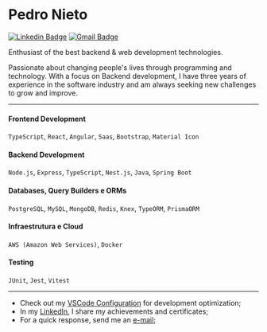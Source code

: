 # Pedro Nieto

[![Linkedin Badge](https://img.shields.io/badge/-LinkedIn-477acd?style=flat-square&logo=Linkedin&logoColor=white&link=https://www.linkedin.com/in/pedroo-nietoo/)](https://www.linkedin.com/in/pedroo-nietoo/)
[![Gmail Badge](https://img.shields.io/badge/-pedronieto.2005@gmail.com-477acd?style=flat-square&logo=Gmail&logoColor=white&link=mailto:pedronieto.2005@gmail.com)](mailto:pedronieto.2005@gmail.com)

Enthusiast of the best backend & web development technologies.

Passionate about changing people's lives through programming and technology. With a focus on Backend development, I have three years of experience in the software industry and am always seeking new challenges to grow and improve.

---

#### Frontend Development  
`TypeScript`, `React`, `Angular`, `Saas`, `Bootstrap`, `Material Icon`  

#### Backend Development  
`Node.js`, `Express`, `TypeScript`, `Nest.js`, `Java`, `Spring Boot`  

#### Databases, Query Builders e ORMs  
`PostgreSQL`, `MySQL`, `MongoDB`, `Redis`, `Knex`, `TypeORM`, `PrismaORM`  

#### Infraestrutura e Cloud  
`AWS (Amazon Web Services)`, `Docker`

#### Testing  
`JUnit`, `Jest`, `Vitest`

---

- Check out my [VSCode Configuration](https://gist.github.com/Pedroo-Nietoo/a20bf9b1ee512aeb97421f3bd5b7eb29) for development optimization;
- In my [LinkedIn](https://www.linkedin.com/in/pedroo-nietoo/), I share my achievements and certificates;
- For a quick response, send me an [e-mail](mailto:pedronieto.2005@gmail.com);
